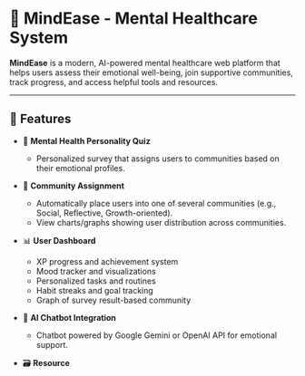 # 🧠 MindEase - Mental Healthcare System

**MindEase** is a modern, AI-powered mental healthcare web platform that helps users assess their emotional well-being, join supportive communities, track progress, and access helpful tools and resources.

---

## 🚀 Features

- 🧩 **Mental Health Personality Quiz**
  - Personalized survey that assigns users to communities based on their emotional profiles.

- 👥 **Community Assignment**
  - Automatically place users into one of several communities (e.g., Social, Reflective, Growth-oriented).
  - View charts/graphs showing user distribution across communities.

- 📊 **User Dashboard**
  - XP progress and achievement system
  - Mood tracker and visualizations
  - Personalized tasks and routines
  - Habit streaks and goal tracking
  - Graph of survey result-based community

- 🤖 **AI Chatbot Integration**
  - Chatbot powered by Google Gemini or OpenAI API for emotional support.

- 🗃️ **Resource**
